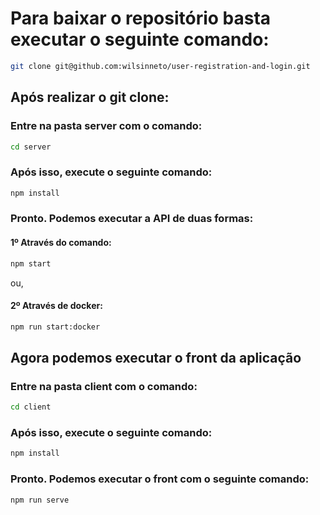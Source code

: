 # Para baixar o repositório basta executar o seguinte comando:
```sh
git clone git@github.com:wilsinneto/user-registration-and-login.git
```

## Após realizar o git clone:

### Entre na pasta server com o comando:
```sh
cd server
```

### Após isso, execute o seguinte comando:
```sh
npm install
```

### Pronto. Podemos executar a API de duas formas:
#### 1º Através do comando:
```sh
npm start
```

ou,

#### 2º Através de docker:
```sh
npm run start:docker 
```

## Agora podemos executar o front da aplicação

### Entre na pasta client com o comando:
```sh
cd client
```

### Após isso, execute o seguinte comando:
```sh
npm install
```

### Pronto. Podemos executar o front com o seguinte comando:
```sh
npm run serve
```
